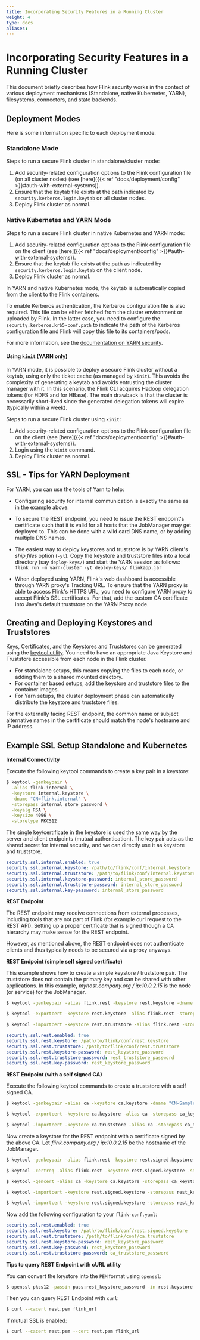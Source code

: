 ```yaml
---
title: Incorporating Security Features in a Running Cluster
weight: 4
type: docs
aliases:
---
```

<!--
Licensed to the Apache Software Foundation (ASF) under one
or more contributor license agreements.  See the NOTICE file
distributed with this work for additional information
regarding copyright ownership.  The ASF licenses this file
to you under the Apache License, Version 2.0 (the
"License"); you may not use this file except in compliance
with the License.  You may obtain a copy of the License at

  http://www.apache.org/licenses/LICENSE-2.0

Unless required by applicable law or agreed to in writing,
software distributed under the License is distributed on an
"AS IS" BASIS, WITHOUT WARRANTIES OR CONDITIONS OF ANY
KIND, either express or implied.  See the License for the
specific language governing permissions and limitations
under the License.
-->

# Incorporating Security Features in a Running Cluster

This document briefly describes how Flink security works in the context of various deployment
mechanisms (Standalone, native Kubernetes, YARN), filesystems, connectors, and state backends.

## Deployment Modes

Here is some information specific to each deployment mode.

### Standalone Mode

Steps to run a secure Flink cluster in standalone/cluster mode:

1. Add security-related configuration options to the Flink configuration file (on all cluster nodes)
   (see [here]({{< ref "docs/deployment/config" >}}#auth-with-external-systems)).
2. Ensure that the keytab file exists at the path indicated by `security.kerberos.login.keytab` on
   all cluster nodes.
3. Deploy Flink cluster as normal.

### Native Kubernetes and YARN Mode

Steps to run a secure Flink cluster in native Kubernetes and YARN mode:

1. Add security-related configuration options to the Flink configuration file on the client
   (see [here]({{< ref "docs/deployment/config" >}}#auth-with-external-systems)).
2. Ensure that the keytab file exists at the path as indicated by `security.kerberos.login.keytab` on
   the client node.
3. Deploy Flink cluster as normal.

In YARN and native Kubernetes mode, the keytab is automatically copied from the client to the Flink
containers.

To enable Kerberos authentication, the Kerberos configuration file is also required. This file can be
either fetched from the cluster environment or uploaded by Flink. In the latter case, you need to
configure the `security.kerberos.krb5-conf.path` to indicate the path of the Kerberos configuration
file and Flink will copy this file to its containers/pods.

For more information, see the [documentation on YARN security](https://github.com/apache/hadoop/blob/trunk/hadoop-yarn-project/hadoop-yarn/hadoop-yarn-site/src/site/markdown/YarnApplicationSecurity.md).

#### Using `kinit` (YARN only)

In YARN mode, it is possible to deploy a secure Flink cluster without a keytab, using only the ticket
cache (as managed by `kinit`). This avoids the complexity of generating a keytab and avoids entrusting
the cluster manager with it. In this scenario, the Flink CLI acquires Hadoop delegation tokens (for
HDFS and for HBase). The main drawback is that the cluster is necessarily short-lived since the generated
delegation tokens will expire (typically within a week).

Steps to run a secure Flink cluster using `kinit`:

1. Add security-related configuration options to the Flink configuration file on the client
   (see [here]({{< ref "docs/deployment/config" >}}#auth-with-external-systems)).
2. Login using the `kinit` command.
3. Deploy Flink cluster as normal.


## SSL - Tips for YARN Deployment

For YARN, you can use the tools of Yarn to help:

- Configuring security for internal communication is exactly the same as in the example above.

- To secure the REST endpoint, you need to issue the REST endpoint's certificate such that it is
  valid for all hosts that the JobManager may get deployed to. This can be done with a wild card
  DNS name, or by adding multiple DNS names.

- The easiest way to deploy keystores and truststore is by YARN client's *ship files* option (`-yt`).
  Copy the keystore and truststore files into a local directory (say `deploy-keys/`) and start the
  YARN session as follows: `flink run -m yarn-cluster -yt deploy-keys/ flinkapp.jar`

- When deployed using YARN, Flink's web dashboard is accessible through YARN proxy's Tracking URL.
  To ensure that the YARN proxy is able to access Flink's HTTPS URL, you need to configure YARN proxy
  to accept Flink's SSL certificates.
  For that, add the custom CA certificate into Java's default truststore on the YARN Proxy node.


## Creating and Deploying Keystores and Truststores

Keys, Certificates, and the Keystores and Truststores can be generated using the [keytool utility](https://docs.oracle.com/javase/8/docs/technotes/tools/unix/keytool.html).
You need to have an appropriate Java Keystore and Truststore accessible from each node in the Flink cluster.

- For standalone setups, this means copying the files to each node, or adding them to a shared mounted directory.
- For container based setups, add the keystore and truststore files to the container images.
- For Yarn setups, the cluster deployment phase can automatically distribute the keystore and truststore files.

For the externally facing REST endpoint, the common name or subject alternative names in the certificate
should match the node's hostname and IP address.

## Example SSL Setup Standalone and Kubernetes

**Internal Connectivity**

Execute the following keytool commands to create a key pair in a keystore:

```bash
$ keytool -genkeypair \
  -alias flink.internal \
  -keystore internal.keystore \
  -dname "CN=flink.internal" \
  -storepass internal_store_password \
  -keyalg RSA \
  -keysize 4096 \
  -storetype PKCS12
```

The single key/certificate in the keystore is used the same way by the server and client endpoints
(mutual authentication). The key pair acts as the shared secret for internal security, and we can
directly use it as keystore and truststore.

```yaml
security.ssl.internal.enabled: true
security.ssl.internal.keystore: /path/to/flink/conf/internal.keystore
security.ssl.internal.truststore: /path/to/flink/conf/internal.keystore
security.ssl.internal.keystore-password: internal_store_password
security.ssl.internal.truststore-password: internal_store_password
security.ssl.internal.key-password: internal_store_password
```

**REST Endpoint**

The REST endpoint may receive connections from external processes, including tools that are not part
of Flink (for example curl request to the REST API). Setting up a proper certificate that is signed
though a CA hierarchy may make sense for the REST endpoint.

However, as mentioned above, the REST endpoint does not authenticate clients and thus typically needs
to be secured via a proxy anyways.

**REST Endpoint (simple self signed certificate)**

This example shows how to create a simple keystore / truststore pair. The truststore does not contain
the primary key and can be shared with other applications. In this example, *myhost.company.org / ip:10.0.2.15*
is the node (or service) for the JobManager.

```bash
$ keytool -genkeypair -alias flink.rest -keystore rest.keystore -dname "CN=myhost.company.org" -ext "SAN=dns:myhost.company.org,ip:10.0.2.15" -storepass rest_keystore_password -keyalg RSA -keysize 4096 -storetype PKCS12

$ keytool -exportcert -keystore rest.keystore -alias flink.rest -storepass rest_keystore_password -file flink.cer

$ keytool -importcert -keystore rest.truststore -alias flink.rest -storepass rest_truststore_password -file flink.cer -noprompt
```

```yaml
security.ssl.rest.enabled: true
security.ssl.rest.keystore: /path/to/flink/conf/rest.keystore
security.ssl.rest.truststore: /path/to/flink/conf/rest.truststore
security.ssl.rest.keystore-password: rest_keystore_password
security.ssl.rest.truststore-password: rest_truststore_password
security.ssl.rest.key-password: rest_keystore_password
```

**REST Endpoint (with a self signed CA)**

Execute the following keytool commands to create a truststore with a self signed CA.

```bash
$ keytool -genkeypair -alias ca -keystore ca.keystore -dname "CN=Sample CA" -storepass ca_keystore_password -keyalg RSA -keysize 4096 -ext "bc=ca:true" -storetype PKCS12

$ keytool -exportcert -keystore ca.keystore -alias ca -storepass ca_keystore_password -file ca.cer

$ keytool -importcert -keystore ca.truststore -alias ca -storepass ca_truststore_password -file ca.cer -noprompt
```

Now create a keystore for the REST endpoint with a certificate signed by the above CA.
Let *flink.company.org / ip:10.0.2.15* be the hostname of the JobManager.

```bash
$ keytool -genkeypair -alias flink.rest -keystore rest.signed.keystore -dname "CN=flink.company.org" -ext "SAN=dns:flink.company.org" -storepass rest_keystore_password -keyalg RSA -keysize 4096 -storetype PKCS12

$ keytool -certreq -alias flink.rest -keystore rest.signed.keystore -storepass rest_keystore_password -file rest.csr

$ keytool -gencert -alias ca -keystore ca.keystore -storepass ca_keystore_password -ext "SAN=dns:flink.company.org,ip:10.0.2.15" -infile rest.csr -outfile rest.cer

$ keytool -importcert -keystore rest.signed.keystore -storepass rest_keystore_password -file ca.cer -alias ca -noprompt

$ keytool -importcert -keystore rest.signed.keystore -storepass rest_keystore_password -file rest.cer -alias flink.rest -noprompt
```

Now add the following configuration to your `flink-conf.yaml`:

```yaml
security.ssl.rest.enabled: true
security.ssl.rest.keystore: /path/to/flink/conf/rest.signed.keystore
security.ssl.rest.truststore: /path/to/flink/conf/ca.truststore
security.ssl.rest.keystore-password: rest_keystore_password
security.ssl.rest.key-password: rest_keystore_password
security.ssl.rest.truststore-password: ca_truststore_password
```

**Tips to query REST Endpoint with cURL utility**

You can convert the keystore into the `PEM` format using `openssl`:

```bash
$ openssl pkcs12 -passin pass:rest_keystore_password -in rest.keystore -out rest.pem -nodes
```

Then you can query REST Endpoint with `curl`:

```bash
$ curl --cacert rest.pem flink_url
```

If mutual SSL is enabled:

```bash
$ curl --cacert rest.pem --cert rest.pem flink_url
```
